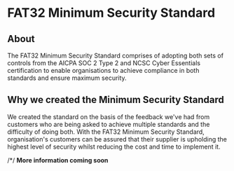 # FAT32 Minimum Security Standard
## About
The FAT32 Minimum Security Standard comprises of adopting both sets of controls from the AICPA SOC 2 Type 2 and NCSC Cyber Essentials certification to enable organisations to achieve compliance in both standards and ensure maximum security.

## Why we created the Minimum Security Standard
We created the standard on the basis of the feedback we've had from customers who are being asked to achieve multiple standards and the difficulty of doing both. With the FAT32 Minimum Security Standard, organisation's customers can be assured that their supplier is upholding the highest level of security whilst reducing the cost and time to implement it.

/*/ **More information coming soon**
